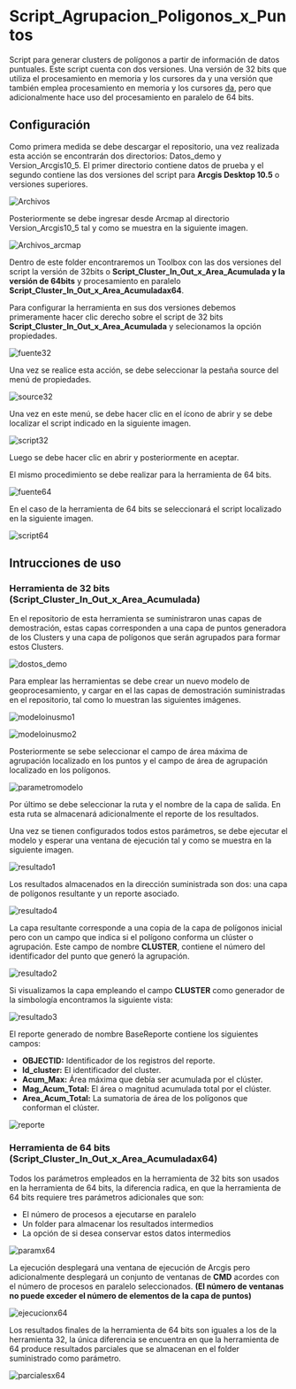 # Script_Agrupacion_Poligonos_x_Puntos
Script para generar clusters de polígonos a partir de información de datos puntuales. Este script cuenta con dos versiones. Una versión de 32 bits que utiliza el procesamiento en memoria y los cursores da y una versión que también emplea procesamiento en memoria y los cursores [da](http://desktop.arcgis.com/en/arcmap/latest/analyze/python/data-access-using-cursors.htm), pero que adicionalmente hace uso del procesamiento en paralelo de 64 bits.


## Configuración

Como primera medida se debe descargar el repositorio, una vez realizada esta acción se encontrarán dos directorios: Datos_demo y Version_Arcgis10_5. El primer directorio contiene datos de prueba y el segundo contiene las dos versiones del script para **Arcgis Desktop 10.5** o versiones superiores.

![Archivos](Images\directorios.PNG)

Posteriormente se debe ingresar desde Arcmap al directorio Version_Arcgis10_5 tal y como se muestra en la siguiente imagen.

![Archivos_arcmap](Images\archivos_scripts_agrupacion.PNG)

Dentro de este folder encontraremos un Toolbox con las dos versiones del script la versión de 32bits o **Script_Cluster_In_Out_x_Area_Acumulada y la versión de 64bits** y procesamiento en paralelo **Script_Cluster_In_Out_x_Area_Acumuladax64**.

Para configurar la herramienta en sus dos versiones debemos primeramente hacer clic derecho sobre el script de 32 bits **Script_Cluster_In_Out_x_Area_Acumulada** y selecionamos la opción propiedades.

![fuente32](Images\propiedades_agrupacion.png)

Una vez se realice esta acción, se debe seleccionar la pestaña source del menú de propiedades.

![source32](Images\source_agrupacion.png)

Una vez en este menú, se debe hacer clic en el ícono de abrir y se debe localizar el script indicado en la siguiente imagen.

![script32](Images\script_32.png)

 Luego se debe hacer clic en abrir y posteriormente en aceptar.

 El mismo procedimiento se debe realizar para la herramienta de 64 bits.

 ![fuente64](Images\source_agrupacion64.png)

En el caso de la herramienta de 64 bits se seleccionará el script localizado en la siguiente imagen.

![script64](Images\script_64.png)

## Intrucciones de uso

### Herramienta de 32 bits (Script_Cluster_In_Out_x_Area_Acumulada)

En el repositorio de esta herramienta se suministraron unas capas de demostración, estas capas corresponden a una capa de puntos generadora de los Clusters  y una capa de polígonos que serán agrupados para formar estos Clusters.

![dostos_demo](Images\agrupacion_insumos.PNG)

Para emplear las herramientas se debe crear un nuevo modelo de geoprocesamiento, y cargar en el las capas de demostración suministradas en el repositorio, tal como lo muestran las siguientes imágenes.

![modeloinusmo1](Images\agrupacion_insumos_puntos.png)

![modeloinusmo2](Images\agrupacion_insumos_poligonos.png)

Posteriormente se sebe seleccionar el campo de área máxima de agrupación localizado en los puntos y el campo de área de agrupación localizado en los polígonos.

![parametromodelo](Images\agrupacion_parametros.png)

Por último se debe seleccionar la ruta y el nombre de la capa de salida. En esta ruta se almacenará adicionalmente el reporte de los resultados.

Una vez se tienen configurados todos estos parámetros, se debe ejecutar el modelo y esperar una ventana de ejecución tal y como se muestra en la siguiente imagen.

![resultado1](Images\agrupacion_proceso32_final.png)

Los resultados almacenados en la dirección suministrada son dos: una capa de polígonos resultante y un reporte asociado.

![resultado4](Images\agrupacion_resultados_gdb.png)

La capa resultante corresponde a una copia de la capa de polígonos inicial pero con un campo que indica si el polígono conforma un clúster o agrupación. Este campo de nombre **CLUSTER**, contiene el número del identificador del punto que generó la agrupación.

![resultado2](Images\Cluster_campo.PNG)


Si visualizamos la capa empleando el campo **CLUSTER** como generador de la simbología encontramos la siguiente vista:

![resultado3](Images\agrupacion_proceso32_final_capa.png)


El reporte generado de nombre BaseReporte contiene los siguientes campos:
+ **OBJECTID:** Identificador de los registros del reporte.
+ **Id_cluster:** El identificador del cluster.
+ **Acum_Max:** Área máxima que debía ser acumulada por el clúster.
+ **Mag_Acum_Total:** El área o magnitud acumulada total por el clúster.
+ **Area_Acum_Total:** La sumatoria de área de los polígonos que conforman el clúster.

![reporte](Images\agrupacion_reporte.PNG)

### Herramienta de 64 bits (Script_Cluster_In_Out_x_Area_Acumuladax64)

Todos los parámetros empleados en la herramienta de 32 bits son usados en la herramienta de 64 bits, la diferencia radica, en que la herramienta de 64 bits requiere tres parámetros adicionales que son:
+ El número de procesos a ejecutarse en paralelo
+ Un folder para almacenar los resultados intermedios
+ La opción de si desea conservar estos datos intermedios

![paramx64](Images\agrupacion_parametros_64.png)

La ejecución desplegará una ventana de ejecución de Arcgis pero adicionalmente desplegará un conjunto de ventanas de **CMD** acordes con el número de procesos en paralelo seleccionados. **(El número de ventanas no puede exceder el número de elementos de la capa de puntos)**

![ejecucionx64](Images\ejecucionx64.png)

Los resultados finales de la herramienta de 64 bits son iguales a los de la herramienta 32, la única diferencia se encuentra en que la herramienta de 64 produce resultados parciales que se almacenan en el folder suministrado como parámetro.

![parcialesx64](Images\resultados_parciales.PNG)

